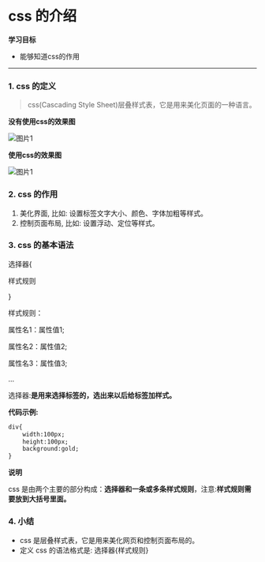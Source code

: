 # css 的介绍

**学习目标**

* 能够知道css的作用

---

### 1. css 的定义

> css(Cascading  Style  Sheet)层叠样式表，它是用来美化页面的一种语言。

**没有使用css的效果图**

![图片1](/html+css/imgs/css1.png)

**使用css的效果图**

![图片1](/html+css/imgs/css2.png)

### 2. css 的作用

1. 美化界面, 比如: 设置标签文字大小、颜色、字体加粗等样式。
2. 控制页面布局, 比如: 设置浮动、定位等样式。

### 3. css 的基本语法

选择器{

样式规则

}

样式规则：

属性名1：属性值1;

属性名2：属性值2;

属性名3：属性值3;

...

选择器:**是用来选择标签的，选出来以后给标签加样式。**

**代码示例:**

```html
div{ 
    width:100px; 
    height:100px; 
    background:gold; 
}
```

**说明**

css 是由两个主要的部分构成：**选择器和一条或多条样式规则**，注意:**样式规则需要放到大括号里面。**

### 4. 小结

* css 是层叠样式表，它是用来美化网页和控制页面布局的。
* 定义 css 的语法格式是: 选择器{样式规则}




